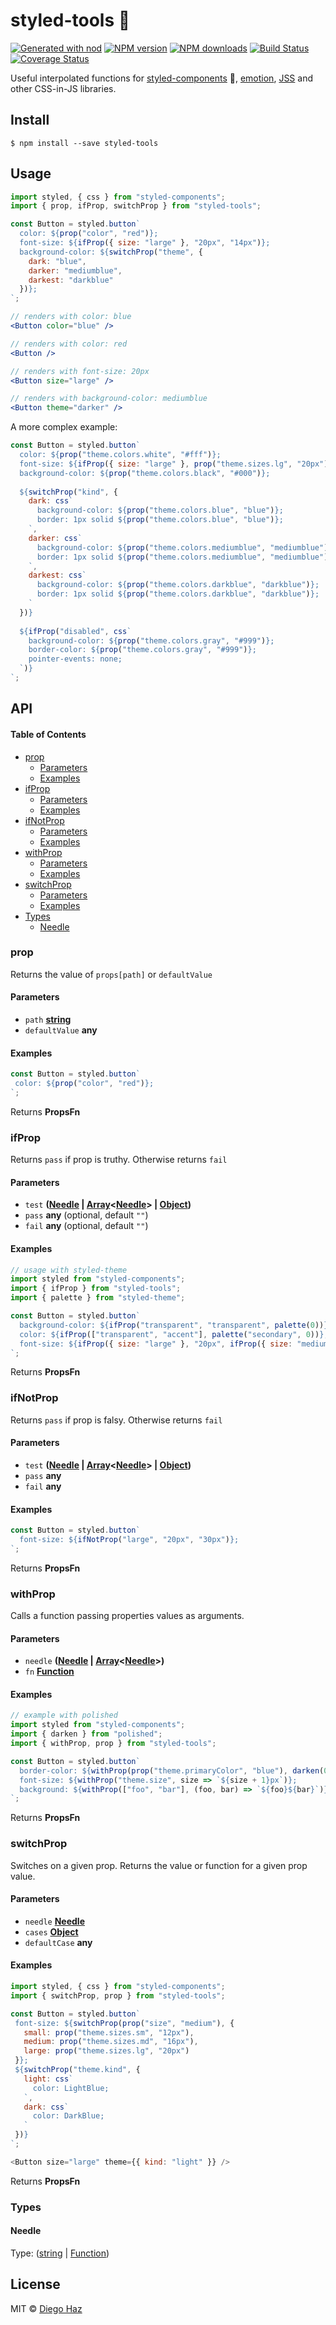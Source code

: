 # styled-tools 💅

[![Generated with nod](https://img.shields.io/badge/generator-nod-2196F3.svg?style=flat-square)](https://github.com/diegohaz/nod)
[![NPM version](https://img.shields.io/npm/v/styled-tools.svg?style=flat-square)](https://npmjs.org/package/styled-tools)
[![NPM downloads](https://img.shields.io/npm/dm/styled-tools.svg?style=flat-square)](https://npmjs.org/package/styled-tools)
[![Build Status](https://img.shields.io/travis/diegohaz/styled-tools/master.svg?style=flat-square)](https://travis-ci.org/diegohaz/styled-tools) [![Coverage Status](https://img.shields.io/codecov/c/github/diegohaz/styled-tools/master.svg?style=flat-square)](https://codecov.io/gh/diegohaz/styled-tools/branch/master)

Useful interpolated functions for [styled-components](https://github.com/styled-components/styled-components) 💅, [emotion](https://github.com/emotion-js/emotion), [JSS](https://github.com/cssinjs/jss) and other CSS-in-JS libraries.

## Install

    $ npm install --save styled-tools

## Usage

```jsx
import styled, { css } from "styled-components";
import { prop, ifProp, switchProp } from "styled-tools";

const Button = styled.button`
  color: ${prop("color", "red")};
  font-size: ${ifProp({ size: "large" }, "20px", "14px")};
  background-color: ${switchProp("theme", {
    dark: "blue", 
    darker: "mediumblue", 
    darkest: "darkblue" 
  })};
`;

// renders with color: blue
<Button color="blue" />

// renders with color: red
<Button />

// renders with font-size: 20px
<Button size="large" />

// renders with background-color: mediumblue
<Button theme="darker" />
```

A more complex example:

```jsx
const Button = styled.button`
  color: ${prop("theme.colors.white", "#fff")};
  font-size: ${ifProp({ size: "large" }, prop("theme.sizes.lg", "20px"), prop("theme.sizes.md", "14px"))};
  background-color: ${prop("theme.colors.black", "#000")};
  
  ${switchProp("kind", {
    dark: css`
      background-color: ${prop("theme.colors.blue", "blue")};
      border: 1px solid ${prop("theme.colors.blue", "blue")};
    `,
    darker: css`
      background-color: ${prop("theme.colors.mediumblue", "mediumblue")};
      border: 1px solid ${prop("theme.colors.mediumblue", "mediumblue")};
    `,
    darkest: css`
      background-color: ${prop("theme.colors.darkblue", "darkblue")};
      border: 1px solid ${prop("theme.colors.darkblue", "darkblue")};
    `
  })}
  
  ${ifProp("disabled", css`
    background-color: ${prop("theme.colors.gray", "#999")};
    border-color: ${prop("theme.colors.gray", "#999")};
    pointer-events: none;
  `)}
`;
```

## API

<!-- Generated by documentation.js. Update this documentation by updating the source code. -->

#### Table of Contents

-   [prop](#prop)
    -   [Parameters](#parameters)
    -   [Examples](#examples)
-   [ifProp](#ifprop)
    -   [Parameters](#parameters-1)
    -   [Examples](#examples-1)
-   [ifNotProp](#ifnotprop)
    -   [Parameters](#parameters-2)
    -   [Examples](#examples-2)
-   [withProp](#withprop)
    -   [Parameters](#parameters-3)
    -   [Examples](#examples-3)
-   [switchProp](#switchprop)
    -   [Parameters](#parameters-4)
    -   [Examples](#examples-4)
-   [Types](#types)
    -   [Needle](#needle)

### prop

Returns the value of `props[path]` or `defaultValue`

#### Parameters

-   `path` **[string](https://developer.mozilla.org/docs/Web/JavaScript/Reference/Global_Objects/String)** 
-   `defaultValue` **any** 

#### Examples

```javascript
const Button = styled.button`
 color: ${prop("color", "red")};
`;
```

Returns **PropsFn** 

### ifProp

Returns `pass` if prop is truthy. Otherwise returns `fail`

#### Parameters

-   `test` **([Needle](#needle) \| [Array](https://developer.mozilla.org/docs/Web/JavaScript/Reference/Global_Objects/Array)&lt;[Needle](#needle)> | [Object](https://developer.mozilla.org/docs/Web/JavaScript/Reference/Global_Objects/Object))** 
-   `pass` **any**  (optional, default `""`)
-   `fail` **any**  (optional, default `""`)

#### Examples

```javascript
// usage with styled-theme
import styled from "styled-components";
import { ifProp } from "styled-tools";
import { palette } from "styled-theme";

const Button = styled.button`
  background-color: ${ifProp("transparent", "transparent", palette(0))};
  color: ${ifProp(["transparent", "accent"], palette("secondary", 0))};
  font-size: ${ifProp({ size: "large" }, "20px", ifProp({ size: "medium" }, "16px", "12px"))};
`;
```

Returns **PropsFn** 

### ifNotProp

Returns `pass` if prop is falsy. Otherwise returns `fail`

#### Parameters

-   `test` **([Needle](#needle) \| [Array](https://developer.mozilla.org/docs/Web/JavaScript/Reference/Global_Objects/Array)&lt;[Needle](#needle)> | [Object](https://developer.mozilla.org/docs/Web/JavaScript/Reference/Global_Objects/Object))** 
-   `pass` **any** 
-   `fail` **any** 

#### Examples

```javascript
const Button = styled.button`
  font-size: ${ifNotProp("large", "20px", "30px")};
`;
```

Returns **PropsFn** 

### withProp

Calls a function passing properties values as arguments.

#### Parameters

-   `needle` **([Needle](#needle) \| [Array](https://developer.mozilla.org/docs/Web/JavaScript/Reference/Global_Objects/Array)&lt;[Needle](#needle)>)** 
-   `fn` **[Function](https://developer.mozilla.org/docs/Web/JavaScript/Reference/Statements/function)** 

#### Examples

```javascript
// example with polished
import styled from "styled-components";
import { darken } from "polished";
import { withProp, prop } from "styled-tools";

const Button = styled.button`
  border-color: ${withProp(prop("theme.primaryColor", "blue"), darken(0.5))};
  font-size: ${withProp("theme.size", size => `${size + 1}px`)};
  background: ${withProp(["foo", "bar"], (foo, bar) => `${foo}${bar}`)};
`;
```

Returns **PropsFn** 

### switchProp

Switches on a given prop. Returns the value or function for a given prop value.

#### Parameters

-   `needle` **[Needle](#needle)** 
-   `cases` **[Object](https://developer.mozilla.org/docs/Web/JavaScript/Reference/Global_Objects/Object)** 
-   `defaultCase` **any** 

#### Examples

```javascript
import styled, { css } from "styled-components";
import { switchProp, prop } from "styled-tools";

const Button = styled.button`
 font-size: ${switchProp(prop("size", "medium"), {
   small: prop("theme.sizes.sm", "12px"),
   medium: prop("theme.sizes.md", "16px"),
   large: prop("theme.sizes.lg", "20px")
 }};
 ${switchProp("theme.kind", {
   light: css`
     color: LightBlue;
   `,
   dark: css`
     color: DarkBlue;
   `
 })}
`;

<Button size="large" theme={{ kind: "light" }} />
```

Returns **PropsFn** 

### Types




#### Needle

Type: ([string](https://developer.mozilla.org/docs/Web/JavaScript/Reference/Global_Objects/String) \| [Function](https://developer.mozilla.org/docs/Web/JavaScript/Reference/Statements/function))

## License

MIT © [Diego Haz](https://github.com/diegohaz)
